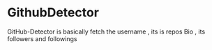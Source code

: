 # GithubDetector
GitHub-Detector is basically fetch the username , its is repos Bio , its followers and followings  

